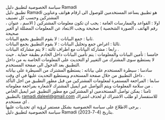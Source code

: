 سياسة الخصوصية لتطبيق دليل Ramadi\
تطبيق دليل Ramadi هو تطبيق يساعد المستخدمين للوصول الى ارقام هواتف وعناوين المشتركين وحسب كل تصنيف \
اولا : القواعد والممارسات العامة : يجب ان تكون معلومات المشتركين ( الاسم ، عنوان ، رقم الهاتف ، الصورة الشخصية ) صحيحة ويجب الابتعاد عن المعلومات المضللة او الغير صحيحة\
ثانيا : جمع البيانات : لا يقوم التطبيق بجمع البيانات.\
ثالثا : اغراض جمع وتحليل البيانات : لا يقوم التطبيق بجمع البيانات.\
رابعا : مشاركة البيانات مع اطراف ثالثة : لا يتم مشاركة البيانات  .\
خامسا : تأمين البيانات والمعلومات : يتم تأمين البيانات داخل الخادم بطبقة حماية . حيث لا يستطيع سوى المشترك من التغيير او التحديث على المعلومات الخاصة به من داخل التطبيق بعد الدخول الى صفحة المستخدم.\
سادسا : سيطرة المستخدم على بياناته : يستطيع المشترك من السيطرة على بياناته داخل التطبيق من خلال صفحة المستخدم ويستطيع التحديث عليها في اي وقت .\
سابعا : المراجعة المستمرة لمعلومات المشتركين من قبل مطور التطبيق من اجل التأكد من سلامة المعلومات ويتم التواصل عبر ايميل المشترك لأشعاره بمراجعة معلوماته .\
ثامنا : يمكن تواصل المستخدمين او المشتركين مع مطور التطبيق عبر ايميل الخاص بالتطبيق ramadi.daleel@gmail.com للاستفسار او طلب الاشتراك او لحذف اشتراك اي مستخدم .\
يرجى الاطلاع على سياسة الخصوصية بشكل مستمر لرؤية اي تحديثات عليها .\
سياسة الخصوصية لتطبيق دليل Ramadi بتاريخ (4-7-2023).
